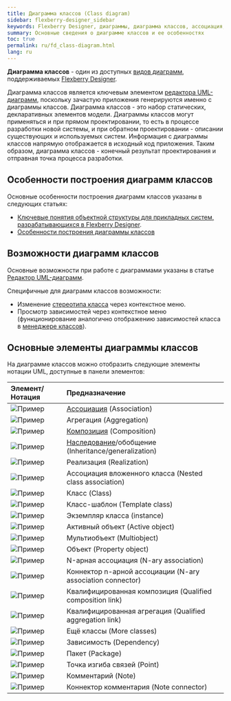 ```yaml
---
title: Диаграмма классов (Class diagram)
sidebar: flexberry-designer_sidebar
keywords: Flexberry Designer, диаграммы, диаграмма классов, ассоциация, композиция, наследование, класс
summary: Основные сведения о диаграмме классов и ее особенностях
toc: true
permalink: ru/fd_class-diagram.html
lang: ru
---
```


**Диаграмма классов** - один из доступных [видов диаграмм](fd_editing-diagram.html), поддерживаемых [Flexberry Designer](fd_flexberry-designer.html).

Диаграмма классов является ключевым элементом [редактора UML-диаграмм](fd_editing-diagram.html), поскольку зачастую приложения генерируются именно с диаграммы классов.
Диаграмма классов - это набор статических, декларативных элементов модели. Диаграммы классов могут применяться и при прямом проектировании, то есть в процессе разработки новой системы, и при обратном проектировании - описании существующих и используемых систем. Информация с диаграммы классов напрямую отображается в исходный код приложения. Таким образом, диаграмма классов - конечный результат проектирования и отправная точка процесса разработки.

## Особенности построения диаграмм классов

Основные особенности построения диаграмм классов указаны в следующих статьях:

* [Ключевые понятия объектной структуры для прикладных систем, разрабатывающихся в Flexberry Designer](fd_key-concepts.html).
* [Особенности построения диаграммы классов](fd_class-diagram-constraction.html)

## Возможности диаграмм классов

Основные возможности при работе с диаграммами указаны в статье [Редактор UML-диаграмм](fd_editing-diagram.html).

Специфичные для диаграмм классов возможности:

* Изменение [стереотипа класса](fd_key-concepts.html) через контекстное меню.
* Просмотр зависимостей через контекстное меню (функционирование аналогично отображению зависимостей класса в [менеджере классов](fd_class-manager.html)).

## Основные элементы диаграммы классов

На диаграмме классов можно отобразить следующие элементы нотации UML, доступные в панели элементов:

Элемент/Нотация | Предназначение
:------------------------------|:---------------------------------------
![Пример](/images/pages/products/flexberry-designer/diagram/assoc.jpg) | [Ассоциация](fd_master-association.html) (Association)
![Пример](/images/pages/products/flexberry-designer/diagram/aggregation.jpg) | Агрегация (Aggregation)
![Пример](/images/pages/products/flexberry-designer/diagram/composition.jpg) | [Композиция](fo_detail-associations-properties.html) (Composition)
![Пример](/images/pages/products/flexberry-designer/diagram/inheritance.jpg) | [Наследование](fd_inheritance.html)/обобщение (Inheritance/generalization)
![Пример](/images/pages/products/flexberry-designer/diagram/implement.jpg) | Реализация (Realization)
![Пример](/images/pages/products/flexberry-designer/diagram/nested.jpg) | Ассоциация вложенного класса (Nested class association)
![Пример](/images/pages/products/flexberry-designer/diagram/class.jpg) | Класс (Class)
![Пример](/images/pages/products/flexberry-designer/diagram/templateclass.jpg) | Класс-шаблон (Template class)
![Пример](/images/pages/products/flexberry-designer/diagram/instance.jpg) | Экземпляр класса (instance)
![Пример](/images/pages/products/flexberry-designer/diagram/activeobject.jpg) | Активный объект (Active object)
![Пример](/images/pages/products/flexberry-designer/diagram/multiobject.jpg)  | Мультиобъект (Multiobject)
![Пример](/images/pages/products/flexberry-designer/diagram/object.jpg) | Объект (Property object)
![Пример](/images/pages/products/flexberry-designer/diagram/naryassoc.jpg) | N-арная ассоциация (N-ary association)
![Пример](/images/pages/products/flexberry-designer/diagram/naryconn.jpg) | Коннектор n-арной ассоциации (N-ary association connector)
![Пример](/images/pages/products/flexberry-designer/diagram/qcomposition.jpg) | Квалифицированная композиция (Qualified composition link)
![Пример](/images/pages/products/flexberry-designer/diagram/qaggregation.jpg) | Квалифицированная агрегация (Qualified aggregation link)
![Пример](/images/pages/products/flexberry-designer/diagram/moreclasses.jpg) | Ещё классы (More classes)
![Пример](/images/pages/products/flexberry-designer/diagram/dependency.jpg) | Зависимость (Dependency)
![Пример](/images/pages/products/flexberry-designer/diagram/package.jpg) | Пакет (Package)
![Пример](/images/pages/products/flexberry-designer/diagram/corner.jpg) | Точка изгиба связей (Point)
![Пример](/images/pages/products/flexberry-designer/diagram/note.jpg) | Комментарий (Note)
![Пример](/images/pages/products/flexberry-designer/diagram/noteconn.jpg) | Коннектор комментария (Note connector)
